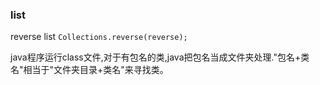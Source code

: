 ### list
reverse list `Collections.reverse(reverse);`

java程序运行class文件,对于有包名的类,java把包名当成文件夹处理."包名+类名"相当于"文件夹目录+类名"来寻找类。